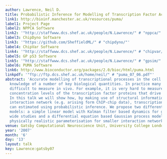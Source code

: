 ```yaml
---
author: Lawrence, Neil D.
title: Probabilistic Inference for Modelling of Transcription Factor Activity
link1: http://bioinf.manchester.ac.uk/resources/puma/
label1: Project Page
label2: NPPCA Software
link2: '"http://staffwww.dcs.shef.ac.uk/people/N.Lawrence/" # "nppca/"'
label3: ChipDyno Software
link3: '"https://github.com/SheffieldML/" # "chipdyno/"'
label4: ChipVar Software
link4: '"http://staffwww.dcs.shef.ac.uk/people/N.Lawrence/" # "chipvar/"'
label5: GP p53 Software
link5: '"http://staffwww.dcs.shef.ac.uk/people/N.Lawrence/" # "gpsim/"'
label6: PUMA Software
link6: http://www.bioconductor.org/packages/2.0/bioc/html/puma.html
linkpdf: '"ftp://ftp.dcs.shef.ac.uk/home/neil/" # "puma_07_06.pdf"'
abstract: 'Accurate modelling of transcriptional processes in the cell requires the
  knowledge of a number of key biological quantities. In practice many of them are
  difficult to measure in vivo. For example, it is very hard to measure the active
  concentration levels of the transcription factor proteins that drive the process.\\\\
  In this talk we will show how, by making use of structural information about the
  interaction network (e.g. arising form ChIP-chip data), transcription factor activities
  can estimated using probabilistic inference. We propose two different probabilistic
  models: a simple linear model with Kalman filter based dynamics for genome/transcriptome
  wide studies and a differential equation based Gaussian process model with a more
  physically realistic parameterisation for smaller interaction networks.'
venue: Gatsby Computational Neuroscience Unit, University College London, U.K.
year: '2007'
month: '6'
day: '13'
layout: talk
key: Lawrence:gatsby07
---
```

